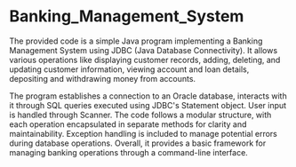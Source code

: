 # Banking_Management_System
The provided code is a simple Java program implementing a Banking Management System using JDBC (Java Database Connectivity). It allows various operations like displaying customer records, adding, deleting, and updating customer information, viewing account and loan details, depositing and withdrawing money from accounts.

The program establishes a connection to an Oracle database, interacts with it through SQL queries executed using JDBC's Statement object. User input is handled through Scanner. The code follows a modular structure, with each operation encapsulated in separate methods for clarity and maintainability. Exception handling is included to manage potential errors during database operations. Overall, it provides a basic framework for managing banking operations through a command-line interface.
